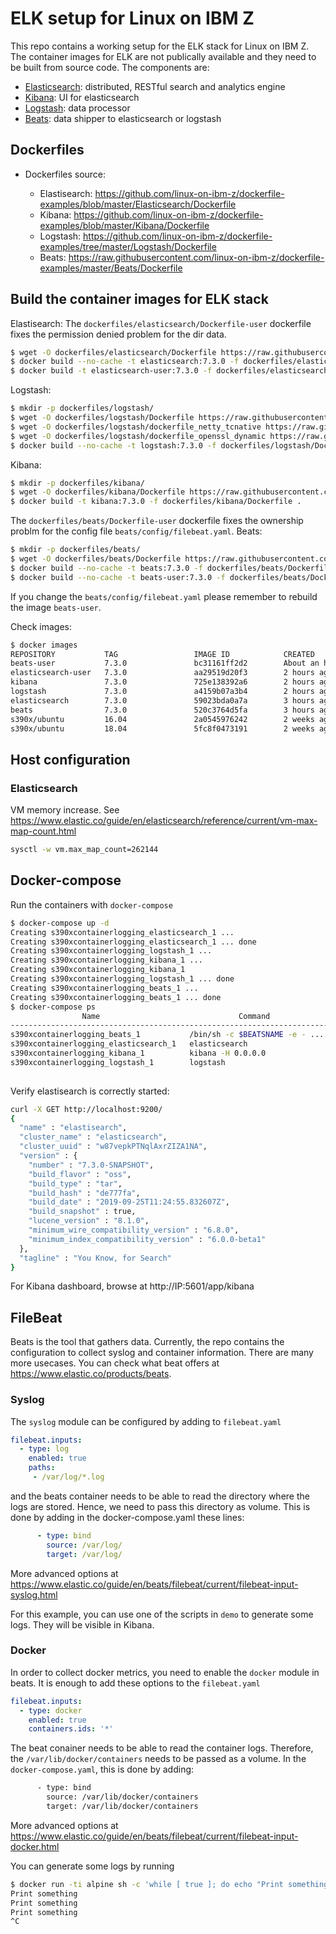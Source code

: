 # ELK setup for Linux on IBM Z
This repo contains a working setup for the ELK stack for Linux on IBM Z. The container images for ELK are not publically available and they need to be built from source code. The components are:
   - [Elasticsearch](https://www.elastic.co/products/elasticsearch): distributed, RESTful search and analytics engine
   - [Kibana](https://www.elastic.co/products/kibana): UI for elasticsearch
   - [Logstash](https://www.elastic.co/products/logstash): data processor
   - [Beats](https://www.elastic.co/products/beats): data shipper to elasticsearch or logstash

## Dockerfiles
- Dockerfiles source:

   - Elastisearch: https://github.com/linux-on-ibm-z/dockerfile-examples/blob/master/Elasticsearch/Dockerfile
   - Kibana: https://github.com/linux-on-ibm-z/dockerfile-examples/blob/master/Kibana/Dockerfile
   - Logstash: https://github.com/linux-on-ibm-z/dockerfile-examples/tree/master/Logstash/Dockerfile
   - Beats: https://raw.githubusercontent.com/linux-on-ibm-z/dockerfile-examples/master/Beats/Dockerfile

## Build the container images for ELK stack

Elastisearch:
The `dockerfiles/elasticsearch/Dockerfile-user` dockerfile fixes the permission denied problem for the dir data.
```sh
$ wget -O dockerfiles/elasticsearch/Dockerfile https://raw.githubusercontent.com/linux-on-ibm-z/dockerfile-examples/master/Elasticsearch/Dockerfile
$ docker build --no-cache -t elasticsearch:7.3.0 -f dockerfiles/elasticsearch/Dockerfile .
$ docker build -t elasticsearch-user:7.3.0 -f dockerfiles/elasticsearch/Dockerfile-user .
```

Logstash:
```sh
$ mkdir -p dockerfiles/logstash/
$ wget -O dockerfiles/logstash/Dockerfile https://raw.githubusercontent.com/linux-on-ibm-z/dockerfile-examples/master/Logstash/Dockerfile
$ wget -O dockerfiles/logstash/dockerfile_netty_tcnative https://raw.githubusercontent.com/linux-on-ibm-z/dockerfile-examples/master/Logstash/dockerfile_netty_tcnative
$ wget -O dockerfiles/logstash/dockerfile_openssl_dynamic https://raw.githubusercontent.com/linux-on-ibm-z/dockerfile-examples/master/Logstash/dockerfile_openssl_dynamic
$ docker build --no-cache -t logstash:7.3.0 -f dockerfiles/logstash/Dockerfile .
```

Kibana:
```sh
$ mkdir -p dockerfiles/kibana/
$ wget -O dockerfiles/kibana/Dockerfile https://raw.githubusercontent.com/linux-on-ibm-z/dockerfile-examples/master/Kibana/Dockerfile
$ docker build -t kibana:7.3.0 -f dockerfiles/kibana/Dockerfile .
```
The `dockerfiles/beats/Dockerfile-user` dockerfile fixes the ownership problm for the config file `beats/config/filebeat.yaml`.
Beats:
```sh
$ mkdir -p dockerfiles/beats/
$ wget -O dockerfiles/beats/Dockerfile https://raw.githubusercontent.com/linux-on-ibm-z/dockerfile-examples/master/Beats/Dockerfile
$ docker build --no-cache -t beats:7.3.0 -f dockerfiles/beats/Dockerfile .
$ docker build --no-cache -t beats-user:7.3.0 -f dockerfiles/beats/Dockerfile-user .
```
If you change the `beats/config/filebeat.yaml` please remember to rebuild the image `beats-user`.

Check images:
```sh
$ docker images
REPOSITORY           TAG                 IMAGE ID            CREATED             SIZE
beats-user           7.3.0               bc31161ff2d2        About an hour ago   1.95GB
elasticsearch-user   7.3.0               aa29519d20f3        2 hours ago         1.18GB
kibana               7.3.0               725e138392a6        2 hours ago         527MB
logstash             7.3.0               a4159b07a3b4        2 hours ago         585MB
elasticsearch        7.3.0               59023bda0a7a        3 hours ago         788MB
beats                7.3.0               520c3764d5fa        3 hours ago         1.95GB
s390x/ubuntu         16.04               2a0545976242        2 weeks ago         120MB
s390x/ubuntu         18.04               5fc8f0473191        2 weeks ago         64.8MB
```

## Host configuration

### Elasticsearch
VM memory increase. See https://www.elastic.co/guide/en/elasticsearch/reference/current/vm-max-map-count.html
```sh
sysctl -w vm.max_map_count=262144
```

## Docker-compose
Run the containers with `docker-compose`
```sh
$ docker-compose up -d
Creating s390xcontainerlogging_elasticsearch_1 ...
Creating s390xcontainerlogging_elasticsearch_1 ... done
Creating s390xcontainerlogging_logstash_1 ...
Creating s390xcontainerlogging_kibana_1 ...
Creating s390xcontainerlogging_kibana_1
Creating s390xcontainerlogging_logstash_1 ... done
Creating s390xcontainerlogging_beats_1 ...
Creating s390xcontainerlogging_beats_1 ... done
$ docker-compose ps
                Name                               Command               State                              Ports
---------------------------------------------------------------------------------------------------------------------------------------------
s390xcontainerlogging_beats_1           /bin/sh -c $BEATSNAME -e - ...   Up
s390xcontainerlogging_elasticsearch_1   elasticsearch                    Up      0.0.0.0:9200->9200/tcp, 0.0.0.0:9300->9300/tcp
s390xcontainerlogging_kibana_1          kibana -H 0.0.0.0                Up      0.0.0.0:5601->5601/tcp
s390xcontainerlogging_logstash_1        logstash                         Up      0.0.0.0:5000->5000/tcp, 5043/tcp, 0.0.0.0:5044->5044/tcp,
                                                                                 514/tcp, 9292/tcp, 0.0.0.0:9600->9600/tcp
```
Verify elastisearch is correctly started:
```sh
curl -X GET http://localhost:9200/
{
  "name" : "elastisearch",
  "cluster_name" : "elasticsearch",
  "cluster_uuid" : "w87vepkPTNqlAxrZIZA1NA",
  "version" : {
    "number" : "7.3.0-SNAPSHOT",
    "build_flavor" : "oss",
    "build_type" : "tar",
    "build_hash" : "de777fa",
    "build_date" : "2019-09-25T11:24:55.832607Z",
    "build_snapshot" : true,
    "lucene_version" : "8.1.0",
    "minimum_wire_compatibility_version" : "6.8.0",
    "minimum_index_compatibility_version" : "6.0.0-beta1"
  },
  "tagline" : "You Know, for Search"
}
```
For Kibana dashboard, browse at http://IP:5601/app/kibana

## FileBeat
Beats is the tool that gathers data. Currently, the repo contains the configuration to collect syslog and container information. There are many more usecases. You can check what beat offers at https://www.elastic.co/products/beats.
### Syslog
The `syslog` module can be configured by adding to `filebeat.yaml`
```yaml
filebeat.inputs:
  - type: log
    enabled: true
    paths:
     - /var/log/*.log
```
and the beats container needs to be able to read the directory where the logs are stored. Hence, we need to pass this directory as volume. This is done by adding in the docker-compose.yaml these lines:
```yaml
      - type: bind
        source: /var/log/
        target: /var/log/
```
More advanced options at https://www.elastic.co/guide/en/beats/filebeat/current/filebeat-input-syslog.html

For this example, you can use one of the scripts in `demo` to generate some logs. They will be visible in Kibana.

### Docker

In order to collect docker metrics, you need to enable the `docker` module in beats. It is enough to add
these options to the `filebeat.yaml`
```yaml
filebeat.inputs:
  - type: docker
    enabled: true
    containers.ids: '*'
```
The beat conainer needs to be able to read the container logs. Therefore, the `/var/lib/docker/containers` needs to be passed as a volume. In the `docker-compose.yaml`, this is done by adding:
```sh
      - type: bind
        source: /var/lib/docker/containers
        target: /var/lib/docker/containers
```
More advanced options at https://www.elastic.co/guide/en/beats/filebeat/current/filebeat-input-docker.html

You can generate some logs by running
```sh
$ docker run -ti alpine sh -c 'while [ true ]; do echo "Print something" && sleep 5 ; done'
Print something
Print something
Print something
^C
```
